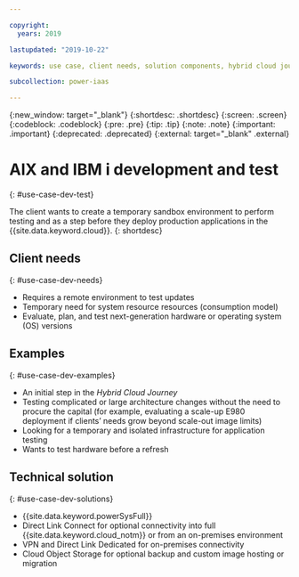 ```yaml
---

copyright:
  years: 2019

lastupdated: "2019-10-22"

keywords: use case, client needs, solution components, hybrid cloud journey, sandbox environment

subcollection: power-iaas

---
```


{:new_window: target="_blank"}
{:shortdesc: .shortdesc}
{:screen: .screen}
{:codeblock: .codeblock}
{:pre: .pre}
{:tip: .tip}
{:note: .note}
{:important: .important}
{:deprecated: .deprecated}
{:external: target="_blank" .external}

# AIX and IBM i development and test
{: #use-case-dev-test}

The client wants to create a temporary sandbox environment to perform testing and as a step before they deploy production applications in the {{site.data.keyword.cloud}}.
{: shortdesc}

## Client needs
{: #use-case-dev-needs}

* Requires a remote environment to test updates
* Temporary need for system resource resources (consumption model)
* Evaluate, plan, and test next-generation hardware or operating system (OS) versions

## Examples
{: #use-case-dev-examples}

* An initial step in the *Hybrid Cloud Journey*
* Testing complicated or large architecture changes without the need to procure the capital (for example, evaluating a scale-up E980 deployment if clients’ needs grow beyond scale-out image limits)
* Looking for a temporary and isolated infrastructure for application testing
* Wants to test hardware before a refresh

## Technical solution
{: #use-case-dev-solutions}

* {{site.data.keyword.powerSysFull}}
* Direct Link Connect for optional connectivity into full {{site.data.keyword.cloud_notm}} or from  an on-premises environment
* VPN and Direct Link Dedicated for on-premises connectivity
* Cloud Object Storage for optional backup and custom image hosting or migration
